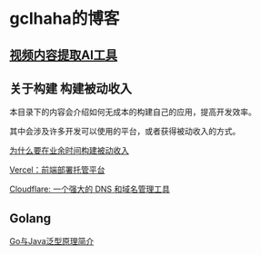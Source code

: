 # gclhaha的博客

## [视频内容提取AI工具](https://ai-tool.gclhaha.top)

## 关于构建 构建被动收入

本目录下的内容会介绍如何无成本的构建自己的应用，提高开发效率。

其中会涉及许多开发可以使用的平台，或者获得被动收入的方式。

[为什么要在业余时间构建被动收入](./building/README.md)

[Vercel：前端部署托管平台](./building/vercel.md)

[Cloudflare: 一个强大的 DNS 和域名管理工具](./building/cloudflare.md)


## Golang

[Go与Java泛型原理简介](./golang/go-vs-java-generic.md)